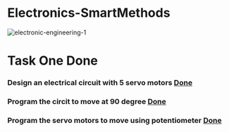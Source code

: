 # Electronics-SmartMethods
![electronic-engineering-1](https://user-images.githubusercontent.com/86845134/127592697-c723aa6d-52af-4d12-9360-e414da021ffa.jpg)
# Task One Done
### Design an electrical circuit with 5 servo motors [Done ](https://github.com/FaiyKhalid/Electronics-Engineering/blob/main/%20Design%20Five%20servo%20motors%20.pdf)
### Program the circit to move at 90 degree [Done](https://github.com/FaiyKhalid/Electronics-Engineering/blob/main/Programming%2090%20degree%20movement%20for%20the%205%20servo%20motors.md) 
### Program the servo motors to move using potentiometer [Done ](https://github.com/FaiyKhalid/Electronics-Engineering/blob/main/Programming%205%20servo%20motors%20with%20potentiometer.md)
